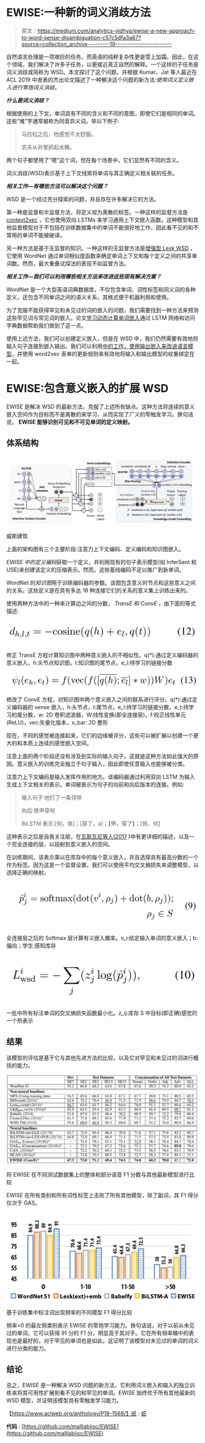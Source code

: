 # EWISE:一种新的词义消歧方法

> 原文：<https://medium.com/analytics-vidhya/ewise-a-new-approach-to-word-sense-disambiguation-c57c5dfa3a87?source=collection_archive---------19----------------------->

自然语言处理是一项艰巨的任务，而英语的纯粹复杂性更是雪上加霜。因此，在这个领域，我们解决了许多子任务，以更接近真正自然的解释。一个这样的子任务是词义消歧或简称为 WSD。本文探讨了这个问题，并根据 Kumar，Jat 等人最近在 ACL 2019 中发表的杰出论文描述了一种解决这个问题的新方法:*使用词义定义嵌入进行零炮词义消歧。*

***什么是词义消歧？***

根据使用的上下文，单词具有不同的含义和不同的意图，即使它们是相同的单词。这些“难”字通常被称为同音异义词。举以下例子:

> 马拉松之后，他感觉不太舒服。
> 
> 农夫从井里抓起水桶。

两个句子都使用了“嗯”这个词，但在每个场景中，它们显然有不同的含义。

词义消歧(WSD)表示基于上下文线索将单词与其正确定义相关联的任务。

***相关工作—有哪些方法可以解决这个问题？***

WSD 是一个经过充分探索的问题，并且存在许多解决它的方法。

第一种是监督和半监督方法，将定义视为离散的标签。一种这样的监督方法是 [context2vec](https://www.aclweb.org/anthology/K16-1006/) ，它也使用双向 LSTMs 来学习通用上下文嵌入函数。这种模型和其他监督模型对于不包括在训练数据集中的单词不能很好地工作，因此看不见的和不常用的单词不能被破译。

另一种方法是基于无监督的知识。一种这样的无监督方法是[增强型 Lesk WSD](https://www.aclweb.org/anthology/C14-1151/) ，它使用 WordNet 通过单词相似度函数来确定单词上下文和每个定义之间的共享单词数。然而，最大重叠试探法的表现不如监督方法。

***相关工作—我们可以利用哪些相关方法来改进这些现有解决方案？***

WordNet 是一个大型英语词典数据库，不仅包含单词、词性标签和同义词的各种定义，还包含不同单词之间的语义关系，其格式便于机器利用和使用。

为了克服不能获得罕见和未见过的词的嵌入的问题，我们需要找到一种方法来预测这些罕见词与常见词的嵌入。论文[学习动态计算单词嵌入](https://arxiv.org/abs/1706.00286)通过 LSTM 网络和访问字典数据帮助我们做到了这一点。

使用上述方法，我们可以创建定义嵌入，但是在 WSD 中，我们仍然需要有效地将输入句子连接到嵌入输出。我们可以利用[中的工作，使用输出嵌入来改进语言模型](https://www.aclweb.org/anthology/E17-2025/)，并使用 word2vec 表单的更新规则来有效地将输入和输出模型的权重绑定在一起。

# EWISE:包含意义嵌入的扩展 WSD

EWISE 是解决 WSD 的最新方法，克服了上述所有缺点。这种方法将连续的意义嵌入空间作为目标而不是离散的来学习，从而实现了广义的零触发学习。换句话说， **EWISE 能够识别可见和不可见单词的定义映射。**

## 体系结构

![](img/313ccdff183441b7d12efe7b029f08fe.png)

威斯建筑

上面的架构图有三个主要阶段:注意力上下文编码、定义编码和知识图嵌入。

*EWISE 中的定义编码*获取一个定义，并利用现有的句子表示模型(如 InferSent 和 USE)来创建该定义的压缩表示。然而，这些基线编码不足以推广到新单词。

WordNet 的*知识图*用于训练编码器的参数。该图包含意义的节点和这些意义之间的关系。这些定义是在具有多达 18 种连接它们的关系的意义集上训练出来的。

使用两种方法中的一种来计算边之间的分数， *TransE 和 ConvE* ，由下面的等式描述:

![](img/15a5c35dc4ebbdb66e959ae126df2413.png)

修正 TransE 方程计算知识图中两种意义嵌入的不相似性。q(*):通过定义编码器的意义嵌入，h:头节点知识图，t:知识图的尾节点，e_l:待学习的链接分数

![](img/9c280c872bbcc1b5d0f933d3e5b75b73.png)

修改了 ConvE 方程，对知识图中两个意义嵌入之间的联系进行评分。q(*):通过定义编码器的 sense 嵌入，h:头节点，t:尾节点，e_l:待学习的链接分数，e_t:待学习的尾分数，w: 2D 卷积滤波器，W:线性变换(即全连接层)，f:校正线性单元(ReLU)，vec:矢量化版本，x_bar: 2D 整形

现在，不同的感觉被连接起来，它们的边缘被评分，这些可以被扩展以创建一个更大的和本质上连续的感觉嵌入空间。

注意上面的两个阶段还没有涉及到实际的输入句子。这就是这种方法如此强大的原因。意义嵌入的训练完全独立于句子输入，因此即使任意输入也能够被分类。

注意力上下文编码是输入发挥作用的地方。该编码器通过利用双向 LSTM 为输入生成上下文相关的表示。单词被表示为句子的向前和向后版本的连接。例如:

> 输入句子:他打了一条领带
> 
> 向后:铁甲穿何
> 
> BiLSTM 表示:[何，铁]；[穿了，a]；【甲，穿了】；[铁，何]

这种表示之后是自我关注层，在[瓦斯瓦尼等人(2017](https://arxiv.org/pdf/1706.03762.pdf) )中有更详细的描述，以及一个完全连接的层，以投射到意义嵌入的空间。

在训练期间，该表示乘以在库存中的每个意义嵌入，并且选择具有最高分数的一个作为标签。因为这是一个监督设置，我们可以使用平均交叉熵损失来调整模型，以选择正确的映射。

![](img/2e20106baf2c56f6cd92b83e6c9a7c6e.png)

全连接层之后的 Softmax 层计算有义嵌入概率。v_i:给定输入单词的意义嵌入；b:偏向；学生:感知库存

![](img/890665eb93ce3c3e94b3c1fc29823e88.png)

一批中所有标注单词的交叉熵损失函数最小化。z_ij:库存 S 中目标(即正确)感觉的一个热表示

## 结果

该模型的评估是基于它与其他先进方法的比较，以及它对罕见和未见过的词进行概括的能力。

![](img/68915f5064db7634b0040107a1be051a.png)

将 EWISE 在不同测试数据集上的整体和部分语音 F1 分数与其他最新模型进行比较

EWISE 在所有类别和所有词性标签上击败了所有其他模型，除了副词，其 F1 得分仅次于 GAS。

![](img/88f3a8ffb80803b76445abab74692ac2.png)

基于训练集中标注词出现频率的不同模型 F1 得分比较

频率=0 的最左侧类别表示 EWISE 的零炮学习能力。换句话说，对于以前从未见过的单词，它可以获得 91 分的 F1 分，明显高于其对手。它在所有频率桶中的表现也是最好的，对于罕见的单词也是如此。这证明了该模型对未见过的单词的词义进行分类的能力。

## 结论

总之，EWISE 是一种解决 WSD 问题的新方法，它利用词义嵌入和输入的独立训练来将其可用性扩展到看不见的和罕见的单词。EWISE 始终优于所有其他最新的 WSD 模型，并证明该模型具有零触发学习能力。

【https://www.aclweb.org/anthology/P19-1568/】纸 : [纸](https://www.aclweb.org/anthology/P19-1568/)

**代码** : [https://github.com/malllabiisc/EWISE](https://github.com/malllabiisc/EWISE)